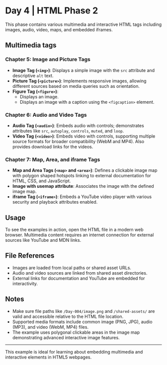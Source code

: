 # Day 4 | HTML Phase 2

This phase contains various multimedia and interactive HTML tags including images, audio, video, maps, and embedded iframes.

## Multimedia tags

### Chapter 5: Image and Picture Tags

- **Image Tag (`<img>`)**: Displays a simple image with the `src` attribute and descriptive `alt` text.
- **Picture Tag (`<picture>`)**: Implements responsive images, allowing different sources based on media queries such as orientation.
- **Figure Tag (`<figure>`)**:
  - Displays an image.
  - Displays an image with a caption using the `<figcaption>` element.

### Chapter 6: Audio and Video Tags

- **Audio Tag (`<audio>`)**: Embeds audio with controls; demonstrates attributes like `src`, `autoplay`, `controls`, `muted`, and `loop`.
- **Video Tag (`<video>`)**: Embeds video with controls, supporting multiple source formats for broader compatibility (WebM and MP4). Also provides download links for the videos.

### Chapter 7: Map, Area, and iframe Tags

- **Map and Area Tags (`<map>` and `<area>`)**: Defines a clickable image map with polygon shaped hotspots linking to external documentation for HTML, CSS, and JavaScript.
- **Image with usemap attribute**: Associates the image with the defined image map.
- **iframe Tag (`<iframe>`)**: Embeds a YouTube video player with various security and playback attributes enabled.

## Usage

To see the examples in action, open the HTML file in a modern web browser. Multimedia content requires an internet connection for external sources like YouTube and MDN links.

## File References

- Images are loaded from local paths or shared asset URLs.
- Audio and video sources are linked from shared asset directories.
- External links for documentation and YouTube are embedded for interactivity.

## Notes

- Make sure file paths like `/Day-004/image.png` and `/shared-assets/` are valid and accessible relative to the HTML file location.
- Supported media formats include common image (PNG, JPG), audio (MP3), and video (WebM, MP4) files.
- The example uses polygonal clickable areas in the image map demonstrating advanced interactive image features.

---

This example is ideal for learning about embedding multimedia and interactive elements in HTML5 webpages.
